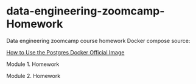 # data-engineering-zoomcamp-Homework
Data engineering zoomcamp course homework
Docker compose source:
> 
[How to Use the Postgres Docker Official Image](https://www.docker.com/blog/how-to-use-the-postgres-docker-official-image/)



Module 1. Homework

Module 2. Homework


